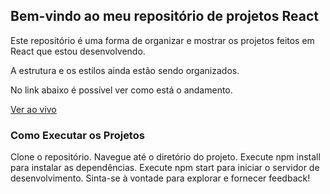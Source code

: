 ## Bem-vindo ao meu repositório de projetos React

Este repositório é uma forma de organizar e mostrar os projetos feitos em React que estou desenvolvendo. 

A estrutura e os estilos ainda estão sendo organizados. 

No link abaixo é possível ver como está o andamento. 

[Ver ao vivo](https://main--react-hub.netlify.app/)

<!-- ### Projetos

Estou inserindo aos poucos, ainda estabelecendo uma estrutura adequada para o diretório

É possível ver alguns projetos ao vivo. -->


### Como Executar os Projetos

Clone o repositório.
Navegue até o diretório do projeto.
Execute npm install para instalar as dependências.
Execute npm start para iniciar o servidor de desenvolvimento.
Sinta-se à vontade para explorar e fornecer feedback!
